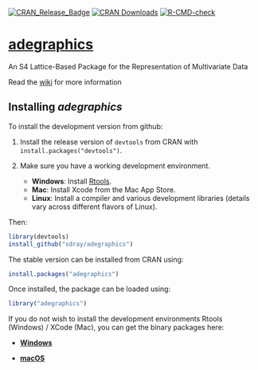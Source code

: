 [![CRAN_Release_Badge](http://www.r-pkg.org/badges/version-ago/adegraphics)](http://cran.r-project.org/package=adegraphics)
[![CRAN Downloads](https://cranlogs.r-pkg.org/badges/adegraphics)](https://cran.r-project.org/package=adegraphics)
[![R-CMD-check](https://github.com/sdray/adegraphics/workflows/R-CMD-check/badge.svg)](https://github.com/sdray/adegraphics/actions)


# [adegraphics](http://pbil.univ-lyon1.fr/ADE-4/)
An S4 Lattice-Based Package for the Representation of Multivariate Data


Read the [wiki](https://github.com/sdray/adegraphics/wiki) for more information

Installing *adegraphics*
-------------
To install the development version from github:

1. Install the release version of `devtools` from CRAN with `install.packages("devtools")`.

2. Make sure you have a working development environment.
    * **Windows**: Install [Rtools](http://cran.r-project.org/bin/windows/Rtools/).
    * **Mac**: Install Xcode from the Mac App Store.
    * **Linux**: Install a compiler and various development libraries (details vary across different flavors of Linux).
    
Then:

```r
library(devtools)
install_github("sdray/adegraphics")
```

The stable version can be installed from CRAN using:

```r
install.packages("adegraphics")
```

Once installed, the package can be loaded using:

```r
library("adegraphics")
```

If you do not wish to install the development environments Rtools (Windows) / XCode (Mac), you can get the binary packages here:

* [**Windows**](http://pbil.univ-lyon1.fr/members/thioulouse/bin/windows/)

* [**macOS**](http://pbil.univ-lyon1.fr/members/thioulouse/bin/macosx/)

